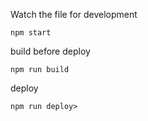 Watch the file for development
```
npm start
```

build before deploy
```
npm run build
```

deploy
```
npm run deploy>
```
